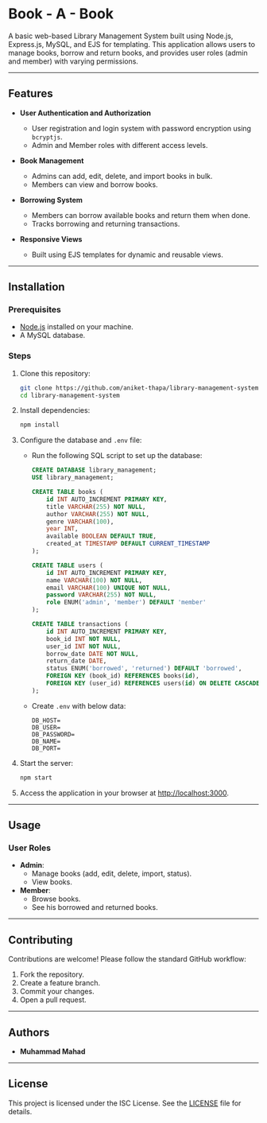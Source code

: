 # Book - A - Book

A basic web-based Library Management System built using Node.js, Express.js, MySQL, and EJS for templating. This application allows users to manage books, borrow and return books, and provides user roles (admin and member) with varying permissions.

---

## Features

- **User Authentication and Authorization**

  - User registration and login system with password encryption using `bcryptjs`.
  - Admin and Member roles with different access levels.

- **Book Management**

  - Admins can add, edit, delete, and import books in bulk.
  - Members can view and borrow books.

- **Borrowing System**

  - Members can borrow available books and return them when done.
  - Tracks borrowing and returning transactions.

- **Responsive Views**
  - Built using EJS templates for dynamic and reusable views.

---

## Installation

### Prerequisites

- [Node.js](https://nodejs.org/) installed on your machine.
- A MySQL database.

### Steps

1. Clone this repository:

    ```bash
    git clone https://github.com/aniket-thapa/library-management-system.git
    cd library-management-system
    ```

2. Install dependencies:

    ```bash
    npm install
    ```

3. Configure the database and `.env` file:

    - Run the following SQL script to set up the database:

      ```sql
      CREATE DATABASE library_management;
      USE library_management;

      CREATE TABLE books (
          id INT AUTO_INCREMENT PRIMARY KEY,
          title VARCHAR(255) NOT NULL,
          author VARCHAR(255) NOT NULL,
          genre VARCHAR(100),
          year INT,
          available BOOLEAN DEFAULT TRUE,
          created_at TIMESTAMP DEFAULT CURRENT_TIMESTAMP
      );

      CREATE TABLE users (
          id INT AUTO_INCREMENT PRIMARY KEY,
          name VARCHAR(100) NOT NULL,
          email VARCHAR(100) UNIQUE NOT NULL,
          password VARCHAR(255) NOT NULL,
          role ENUM('admin', 'member') DEFAULT 'member'
      );

      CREATE TABLE transactions (
          id INT AUTO_INCREMENT PRIMARY KEY,
          book_id INT NOT NULL,
          user_id INT NOT NULL,
          borrow_date DATE NOT NULL,
          return_date DATE,
          status ENUM('borrowed', 'returned') DEFAULT 'borrowed',
          FOREIGN KEY (book_id) REFERENCES books(id),
          FOREIGN KEY (user_id) REFERENCES users(id) ON DELETE CASCADE
      );
      ```

    - Create `.env` with below data:

      ```env
      DB_HOST=
      DB_USER=
      DB_PASSWORD=
      DB_NAME=
      DB_PORT=
      ```

4. Start the server:

    ```bash
    npm start
    ```

5. Access the application in your browser at [http://localhost:3000](http://localhost:3000).

---

## Usage

### User Roles

- **Admin**:
  - Manage books (add, edit, delete, import, status).
  - View books.
- **Member**:
  - Browse books.
  - See his borrowed and returned books.

---

## Contributing

Contributions are welcome! Please follow the standard GitHub workflow:

1. Fork the repository.
2. Create a feature branch.
3. Commit your changes.
4. Open a pull request.

---

## Authors

- **Muhammad Mahad**

---

## License

This project is licensed under the ISC License. See the [LICENSE](LICENSE) file for details.
